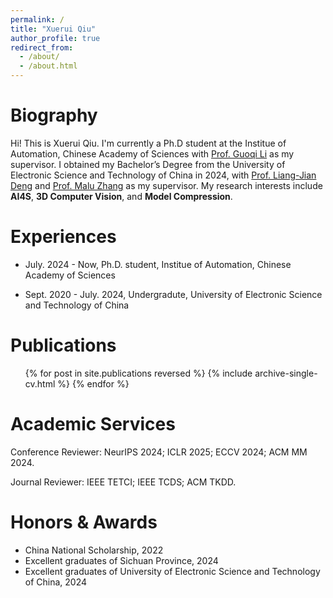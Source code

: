 ```yaml
---
permalink: /
title: "Xuerui Qiu"
author_profile: true
redirect_from: 
  - /about/
  - /about.html
---
```





Biography
======
Hi! This is Xuerui Qiu. I'm currently a  Ph.D student at the Institue of Automation, Chinese Academy of Sciences with [Prof. Guoqi Li](https://casialiguoqi.github.io/) as my supervisor. I obtained my Bachelor’s Degree from the University of Electronic Science and Technology of China in 2024, with [Prof. Liang-Jian Deng](https://liangjiandeng.github.io/) and [Prof. Malu Zhang](https://www.scse.uestc.edu.cn/info/1081/12350.htm) as my supervisor. My research interests include **AI4S**, **3D Computer Vision**, and **Model Compression**.


Experiences
======
- July. 2024 - Now, Ph.D. student, Institue of Automation, Chinese Academy of Sciences

- Sept. 2020 - July. 2024, Undergradute, University of Electronic Science and Technology of China

Publications
======
  <ul>{% for post in site.publications reversed %}
    {% include archive-single-cv.html %}
  {% endfor %}</ul>

Academic Services
======
Conference Reviewer: NeurIPS 2024; ICLR 2025; ECCV 2024; ACM MM 2024.

Journal Reviewer: IEEE TETCI; IEEE TCDS; ACM TKDD.

Honors & Awards
======
* China National Scholarship, 2022
* Excellent graduates of Sichuan Province, 2024
* Excellent graduates of University of Electronic Science and Technology of China, 2024

